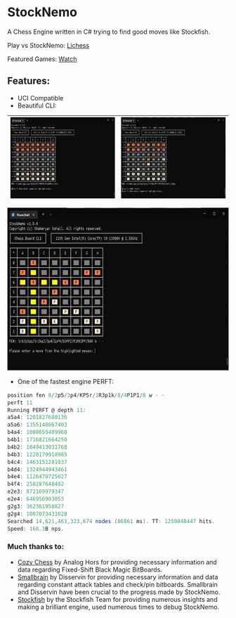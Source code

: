 # StockNemo
A Chess Engine written in C# trying to find good moves like Stockfish.

Play vs StockNemo: [Lichess](https://lichess.org/@/StockNemo)

Featured Games: [Watch](FEATUREDGAMES.md)

## Features:
- UCI Compatible
- Beautiful CLI:

| <img src=".readme/b1.png" alt="Start" width="300" height="185"/> | <img src=".readme/b2.png" alt="Start" width="300" height="185"/> |
|------------------------------------------------------------------|------------------------------------------------------------------|
<img src=".readme/b3.png" alt="Checkmate" width="600" height="370"/>

- One of the fastest engine PERFT:
```csharp
position fen 8/2p5/3p4/KP5r/1R3p1k/8/4P1P1/8 w - -
perft 11
Running PERFT @ depth 11:
a5a4: 1201827680136
a5a6: 1355148667403
b4a4: 1008655489960
b4b1: 1716821664250
b4b2: 1049413031768
b4b3: 1228179918985
b4c4: 1463151281937
b4d4: 1324944943461
b4e4: 1126470725027
b4f4: 258287648492
e2e3: 872169979347
e2e4: 646956903053
g2g3: 362361958827
g2g4: 1007073431028
Searched 14,621,463,323,674 nodes (86861 ms). TT: 1259040447 hits.
Speed: 168.3B nps.
```

### Much thanks to:
- [Cozy Chess](https://github.com/analog-hors/cozy-chess) by Analog Hors for
providing necessary information and data regarding Fixed-Shift Black Magic
BitBoards.
- [Smallbrain](https://github.com/Disservin/Smallbrain) by Disservin for
providing necessary information and data regarding constant attack tables and
check/pin bitboards. Smallbrain and Disservin have been crucial to the
progress made by StockNemo.
- [Stockfish](https://github.com/official-stockfish/Stockfish) by the
Stockfish Team for providing numerous insights and making a brilliant engine,
used numerous times to debug StockNemo.
